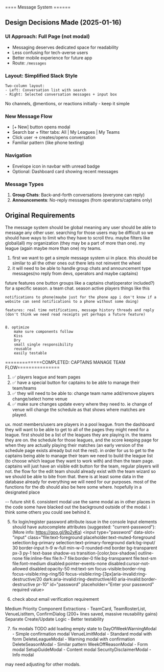 ==== Message System ======

## Design Decisions Made (2025-01-16)

### UI Approach: Full Page (not modal)

- Messaging deserves dedicated space for readability
- Less confusing for tech-averse users
- Better mobile experience for future app
- Route: `/messages`

### Layout: Simplified Slack Style

```
Two-column layout:
- Left: Conversation list with search
- Right: Selected conversation messages + input box
```

No channels, @mentions, or reactions initially - keep it simple

### New Message Flow

- [+ New] button opens modal
- Search bar + filter tabs: All | My Leagues | My Teams
- Click user → creates/opens conversation
- Familiar pattern (like phone texting)

### Navigation

- Envelope icon in navbar with unread badge
- Optional: Dashboard card showing recent messages

### Message Types

1. **Group Chats**: Back-and-forth conversations (everyone can reply)
2. **Announcements**: No-reply messages (from operators/captains only)

## Original Requirements

The message system should be global meaning any user should be able to message any other user. searching for those users may be difficult so we should have ways to limit who they have to scroll thru. maybe filters like global(all) my organization (they may be a part of more than one). my league (again maybe more than one) my teams.

1. first we want to get a simple message system ui in place.
   this should be similar to all the other ones out there lets not reinvent the wheel
2. it will need to be able to handle group chats and announcement type messages(no reply from devs, operators and maybe captains)

future features
one button groups like a captains chat(operator included?) for a specific season. a team chat. season active players things like this

    notifications to phone(maybe just for the phone app i don't know if a website can send notifications to a phone without some doing)

    features: real time notifications, message history threads and reply (don't think we need read receipts yet perhaps a future feature)


    8. optimize
        make sure components follow
        Kiss
        Dry
        small single responsibility
        reusable
        easily testable

=============COMPLETED: CAPTAINS MANAGE TEAM FLOW===============

1. ✅ players league and team pages
2. ✅ have a special button for captains to be able to manage their team/teams
3. ✅ they will need to be able to:
   change team name
   add/remove players
   change/select home venue
4. ✅ make sure changes update every where they need to. ie change of venue will change the schedule as that shows where matches are played.

ux. most members/users are players in a pool league. from the dashboard they will want to be able to get to all of the pages they might need for a league. first should be a list of the leagues they are playing in. the teams they are on. the schedule for those leagues, and the score keeping page for when they are actually playing their matches (an early version of the schedule page exists already but not the rest). in order for us to get to the captains being able to manage their team we need to build the league list (to choose which league they want to work with) and then the team page. captains will just have an visible edit button for the team, regular players will not. the flow for the edit team should already exist with the team wizard so we should be able to bite from that. there is at least some data in the database already for everything we will need for our purposes. most of the functions for the db should also be here some where. hopefully in a designated place

-- future shit 6. consistent modal
use the same modal as in other places in the code some have blacked out the background outside of the modal. i think some others you could see behind it.

5. fix login/register password attribute issue in the console
   Input elements should have autocomplete attributes (suggested: "current-password"): (More info: https://goo.gl/9p2vKq) <input type=​"password" data-slot=​"input" class=​"file:​text-foreground placeholder:​text-muted-foreground selection:​bg-primary selection:​text-primary-foreground dark:​bg-input/​30 border-input h-9 w-full min-w-0 rounded-md border bg-transparent px-3 py-1 text-base shadow-xs transition-[color,box-shadow]​ outline-none file:​inline-flex file:​h-7 file:​border-0 file:​bg-transparent file:​text-sm file:​font-medium disabled:​pointer-events-none disabled:​cursor-not-allowed disabled:​opacity-50 md:​text-sm focus-visible:​border-ring focus-visible:​ring-ring/​50 focus-visible:​ring-[3px]​ aria-invalid:​ring-destructive/​20 dark:​aria-invalid:​ring-destructive/​40 aria-invalid:​border-destructive pr-10" id=​"password" placeholder=​"Enter your password" required value>​

6. check about email verification requirement

Medium Priority
Component Extractions - TeamCard, TeamRosterList, VenueListItem, ConfirmDialog (200+ lines saved, massive reusability gains)
Separate Create/Update Logic - Better testability

7. fix modals
   TODO add loading empty state to
   DayOfWeekWarningModal - Simple confirmation modal
   VenueLimitModal - Standard modal with form
   DeleteLeagueModal - Warning modal with confirmation
   DeleteSeasonModal - Similar pattern
   WeekOffReasonModal - Form modal
   SetupGuideModal - Content modal
   SecurityDisclaimerModal - Info modal

may need adjusting for other modals.
